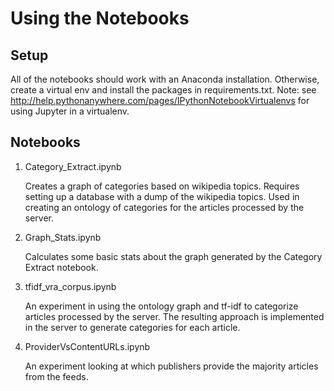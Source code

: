 # Using the Notebooks

## Setup
All of the notebooks should work with an Anaconda installation.  Otherwise, create a virtual env and install the packages in requirements.txt.  Note: see http://help.pythonanywhere.com/pages/IPythonNotebookVirtualenvs for using Jupyter in a virtualenv.

## Notebooks
1. Category_Extract.ipynb

    Creates a graph of categories based on wikipedia topics.  Requires setting up 
    a database with a dump of the wikipedia topics.  Used in creating an 
    ontology of categories for the articles processed by the server.

2. Graph_Stats.ipynb

    Calculates some basic stats about the graph generated by the Category Extract
    notebook.

3. tfidf_vra_corpus.ipynb

    An experiment in using the ontology graph and tf-idf to categorize articles
    processed by the server.  The resulting approach is implemented in the 
    server to generate categories for each article.

4. ProviderVsContentURLs.ipynb

    An experiment looking at which publishers provide the majority articles from
    the feeds.
